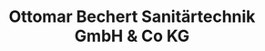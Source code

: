 ---
title: "Ottomar Bechert Sanitärtechnik GmbH & Co KG"
url: /hamburg/ottomar-bechert-sanitaertechnik-gmbh-und-co-kg/
shop: Klempner
---